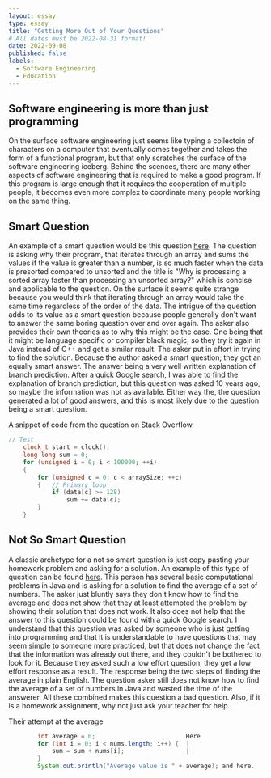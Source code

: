 ```yaml
---
layout: essay
type: essay
title: "Getting More Out of Your Questions"
# All dates must be 2022-08-31 format!
date: 2022-09-08
published: false
labels:
  - Software Engineering
  - Education
---
```



## Software engineering is more than just programming
On the surface software engineering just seems like typing a collectoin of characters on a computer that eventually comes together and takes the form of a functional program, but that only scratches the surface of the software engineering iceberg. Behind the scences, there are many other aspects of software engineering that is required to make a good program. If this program is large enough that it requires the cooperation of multiple people, it becomes even more complex to coordinate many people working on the same thing.
## Smart Question
An example of a smart question would be this question <a href="https://stackoverflow.com/questions/11227809/why-is-processing-a-sorted-array-faster-than-processing-an-unsorted-array" target="_blank">here</a>. The question is asking why their program, that iterates through an array and sums the values if the value is greater than a number, is so much faster when the data is presorted compared to unsorted and the title is "Why is processing a sorted array faster than processing an unsorted array?" which is concise and applicable to the question. On the surface it seems quite strange because you would think that iterating through an array would take the same time regardless of the order of the data. The intrigue of the question adds to its value as a smart question because people generally don't want to answer the same boring question over and over again. The asker also provides their own theories as to why this might be the case. One being that it might be language specific or compiler black magic, so they try it again in Java instead of C++ and get a similar result. The asker put in effort in trying to find the solution. Because the author asked a smart question; they got an equally smart answer. The answer being a very well written explanation of branch prediction. After a quick Google search, I was able to find the explanation of branch prediction, but this question was asked 10 years ago, so maybe the information was not as available. Either way the, the question generated a lot of good answers, and this is most likely due to the question being a smart question.
<p>A snippet of code from the question on Stack Overflow</p>

```cpp    
// Test
    clock_t start = clock();
    long long sum = 0;
    for (unsigned i = 0; i < 100000; ++i)
    {
        for (unsigned c = 0; c < arraySize; ++c)
        {   // Primary loop
            if (data[c] >= 128)
                sum += data[c];
        }
    }
```


## Not So Smart Question
A classic archetype for a not so smart question is just copy pasting your homework problem and asking for a solution. An example of this type of question can be found <a href="https://stackoverflow.com/questions/35245296/calculating-an-average-with-an-array-in-java-homework" target="_blank">here</a>. This person has several basic computational problems in Java and is asking for a solution to find the average of a set of numbers. The asker just bluntly says they don't know how to find the average and does not show that they at least attempted the problem by showing their solution that does not work. It also does not help that the answer to this question could be found with a quick Google search. I understand that this question was asked by someone who is just getting into programming and that it is understandable to have questions that may seem simple to someone more practiced, but that does not change the fact that the information was already out there, and they couldn't be bothered to look for it. Because they asked such a low effort question, they get a low effort response as a result. The response being the two steps of finding the average in plain English. The question asker still does not know how to find the average of a set of numbers in Java and wasted the time of the answerer. All these combined makes this question a bad question. Also, if it is a homework assignment, why not just ask your teacher for help.
<p>Their attempt at the average</p>

```java
        int average = 0;                         Here
        for (int i = 0; i < nums.length; i++) {  |
            sum = sum + nums[i];                 |
        }
        System.out.println("Average value is " + average); and here.
```
